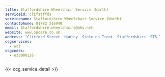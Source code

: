 ```yaml
---
title: Staffordshire Wheelchair Service (North)
serviceid: clifstffds
servicename: Staffordshire Wheelchair Service (North)
contactphone: 01782 216940
email: Staffordshire.wheelchairs@nhs.net
website: www.opcare.co.uk
address: "Clifford Street  Hanley  Stoke on Trent  Staffordshire  ST6 7AG"
ccgservices:
  - wcs
ccgcodes:
  - e38000126
---
```


{{< ccg_service_detail >}}
